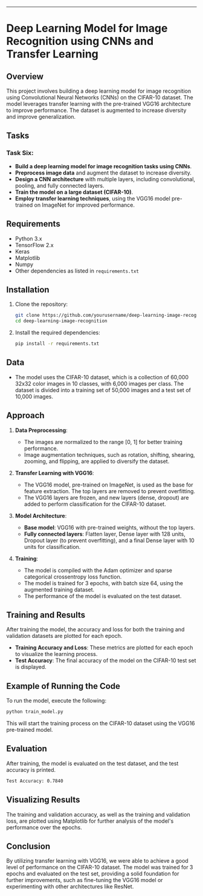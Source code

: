 ---

# Deep Learning Model for Image Recognition using CNNs and Transfer Learning

## Overview
This project involves building a deep learning model for image recognition using Convolutional Neural Networks (CNNs) on the CIFAR-10 dataset. The model leverages transfer learning with the pre-trained VGG16 architecture to improve performance. The dataset is augmented to increase diversity and improve generalization.

## Tasks
### Task Six:
- **Build a deep learning model for image recognition tasks using CNNs**.
- **Preprocess image data** and augment the dataset to increase diversity.
- **Design a CNN architecture** with multiple layers, including convolutional, pooling, and fully connected layers.
- **Train the model on a large dataset (CIFAR-10)**.
- **Employ transfer learning techniques**, using the VGG16 model pre-trained on ImageNet for improved performance.

## Requirements
- Python 3.x
- TensorFlow 2.x
- Keras
- Matplotlib
- Numpy
- Other dependencies as listed in `requirements.txt`

## Installation
1. Clone the repository:
    ```bash
    git clone https://github.com/yourusername/deep-learning-image-recognition.git
    cd deep-learning-image-recognition
    ```

2. Install the required dependencies:
    ```bash
    pip install -r requirements.txt
    ```

## Data
- The model uses the CIFAR-10 dataset, which is a collection of 60,000 32x32 color images in 10 classes, with 6,000 images per class. The dataset is divided into a training set of 50,000 images and a test set of 10,000 images.

## Approach

1. **Data Preprocessing**:
   - The images are normalized to the range [0, 1] for better training performance.
   - Image augmentation techniques, such as rotation, shifting, shearing, zooming, and flipping, are applied to diversify the dataset.

2. **Transfer Learning with VGG16**:
   - The VGG16 model, pre-trained on ImageNet, is used as the base for feature extraction. The top layers are removed to prevent overfitting.
   - The VGG16 layers are frozen, and new layers (dense, dropout) are added to perform classification for the CIFAR-10 dataset.

3. **Model Architecture**:
   - **Base model**: VGG16 with pre-trained weights, without the top layers.
   - **Fully connected layers**: Flatten layer, Dense layer with 128 units, Dropout layer (to prevent overfitting), and a final Dense layer with 10 units for classification.

4. **Training**:
   - The model is compiled with the Adam optimizer and sparse categorical crossentropy loss function.
   - The model is trained for 3 epochs, with batch size 64, using the augmented training dataset.
   - The performance of the model is evaluated on the test dataset.

## Training and Results
After training the model, the accuracy and loss for both the training and validation datasets are plotted for each epoch.

- **Training Accuracy and Loss**: These metrics are plotted for each epoch to visualize the learning process.
- **Test Accuracy**: The final accuracy of the model on the CIFAR-10 test set is displayed.

## Example of Running the Code
To run the model, execute the following:

```bash
python train_model.py
```

This will start the training process on the CIFAR-10 dataset using the VGG16 pre-trained model.

## Evaluation

After training, the model is evaluated on the test dataset, and the test accuracy is printed.

```bash
Test Accuracy: 0.7840
```

## Visualizing Results
The training and validation accuracy, as well as the training and validation loss, are plotted using Matplotlib for further analysis of the model's performance over the epochs.

## Conclusion
By utilizing transfer learning with VGG16, we were able to achieve a good level of performance on the CIFAR-10 dataset. The model was trained for 3 epochs and evaluated on the test set, providing a solid foundation for further improvements, such as fine-tuning the VGG16 model or experimenting with other architectures like ResNet.

